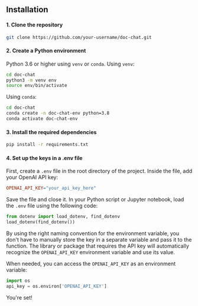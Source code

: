 ## Installation

#### 1. Clone the repository

```bash
git clone https://github.com/your-username/doc-chat.git
```

#### 2. Create a Python environment

Python 3.6 or higher using `venv` or `conda`. Using `venv`:

``` bash
cd doc-chat
python3 -m venv env
source env/bin/activate
```

Using `conda`:
``` bash
cd doc-chat
conda create -n doc-chat-env python=3.8
conda activate doc-chat-env
```

#### 3. Install the required dependencies
``` bash
pip install -r requirements.txt
```

#### 4. Set up the keys in a .env file

First, create a `.env` file in the root directory of the project. Inside the file, add your OpenAI API key:

```makefile
OPENAI_API_KEY="your_api_key_here"
```

Save the file and close it. In your Python script or Jupyter notebook, load the `.env` file using the following code:
```python
from dotenv import load_dotenv, find_dotenv
load_dotenv(find_dotenv())
```

By using the right naming convention for the environment variable, you don't have to manually store the key in a separate variable and pass it to the function. The library or package that requires the API key will automatically recognize the `OPENAI_API_KEY` environment variable and use its value.

When needed, you can access the `OPENAI_API_KEY` as an environment variable:
```python
import os
api_key = os.environ['OPENAI_API_KEY']
```

You're set!

